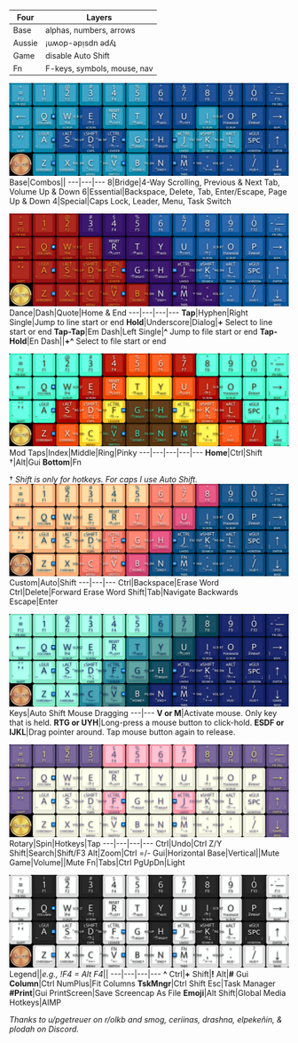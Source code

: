 Four|Layers
---|---
Base|alphas, numbers, arrows
Aussie|¡uʍop-ǝpᴉsdn ǝdʎʇ
Game|disable Auto Shift
Fn|F-keys, symbols, mouse, nav

![MT3 Dansher.png](https://github.com/WandersFar/Planck/blob/main/KLE/MT3%20Dansher.png)
Base|Combos||
---|---|---
8|Bridge|4-Way Scrolling, Previous & Next Tab, Volume Up & Down
6|Essential|Backspace, Delete, Tab, Enter/Escape, Page Up & Down
4|Special|Caps Lock, Leader, Menu, Task Switch

![MT3 Marvel.png](https://github.com/WandersFar/Planck/blob/main/KLE/MT3%20Marvel.png)
Dance|Dash|Quote|Home & End
---|---|---|---
**Tap**|Hyphen|Right Single|Jump to line start or end
**Hold**|Underscore|Dialog|**+** Select to line start or end
**Tap-Tap**|Em Dash|Left Single|**^** Jump to file start or end
**Tap-Hold**|En Dash||**+^** Select to file start or end

![SA 1976.png](https://github.com/WandersFar/Planck/blob/main/KLE/SA%201976.png)
Mod Taps|Index|Middle|Ring|Pinky
---|---|---|---|---
**Home**|Ctrl|Shift †|Alt|Gui
**Bottom**|Fn

† *Shift is only for hotkeys. For caps I use Auto Shift.*
![SA Vilebloom.png](https://github.com/WandersFar/Planck/blob/main/KLE/SA%20Vilebloom.png)
Custom|Auto|Shift
---|---|---
Ctrl|Backspace|Erase Word
Ctrl|Delete|Forward Erase Word
Shift|Tab|Navigate Backwards
Escape|Enter

![SA Dreameater.png](https://github.com/WandersFar/Planck/blob/main/KLE/SA%20Dreameater.png)
Keys|Auto Shift Mouse Dragging
---|---
**V or M**|Activate mouse. Only key that is held.
**RTG or UYH**|Long-press a mouse button to click-hold.
**ESDF or IJKL**|Drag pointer around. Tap mouse button again to release.

![DSA Astrolokeys.png](https://github.com/WandersFar/Planck/blob/main/KLE/DSA%20Astrolokeys.png)
Rotary|Spin|Hotkeys|Tap
---|---|---|---
Ctrl|Undo|Ctrl Z/Y
Shift|Search|Shift/F3
Alt|Zoom|Ctrl =/-
Gui|Horizontal
Base|Vertical||Mute
Game|Volume||Mute
Fn|Tabs|Ctrl PgUpDn|Light

![MT3 Piano.png](https://github.com/WandersFar/Planck/blob/main/KLE/MT3%20Piano.png)
Legend||*e.g., !F4 = Alt F4*||
---|---|---|---
**^** Ctrl|**+** Shift|**!** Alt|**\#** Gui
**Column**|Ctrl NumPlus|Fit Columns
**TskMngr**|Ctrl Shift Esc|Task Manager
**\#Print**|Gui PrintScreen|Save Screencap As File
**Emoji**|Alt Shift|Global Media Hotkeys|AIMP

*Thanks to u/pgetreuer on r/olkb and smog, ceriinas, drashna, elpekeñin, & plodah on Discord.*
